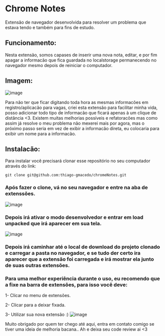 # Chrome Notes
Extensão de navegador desenvolvida para resolver um problema que estava tendo e também para fins de estudo.

## Funcionamento:
Nesta extensão, somos capases de inserir uma nova nota, editar, e por fim apagar a informacão que fica guardada no localstorage permanecendo no navegador mesmo depois de reiniciar o computador.

## Imagem:
![image](https://user-images.githubusercontent.com/80551246/159681288-0e494cdd-5f97-4845-a3f4-c9f5b5a3e018.png)

Para não ter que ficar digitando toda hora as mesmas informacões em registro/aplicacão para vagas, criei esta extensão para facilitar minha vida, posso adicionar todo tipo de informacão que ficará apenas à um clique de distância <3.
Existem muitas melhorias possíveis e refatoracões mas como assim já resolve o meu problema não mexerei mais por agora, mas o próximo passo seria em vez de exibir a informacão direta, eu colocaria para exibir um nome para a informacão.

## Instalacão:
Para instalar você precisará clonar esse repositório no seu computador através do link:
```
git clone git@github.com:thiago-gmacedo/chromeNotes.git
```

### Após fazer o clone, vá no seu navegador e entre na aba de extenssões.
![image](https://user-images.githubusercontent.com/80551246/159683740-6df5892f-ced3-44a0-9eba-6cd4a3dfd589.png)

### Depois irá ativar o modo desenvolvedor e entrar em load unpacked que irá aparecer em sua tela.
![image](https://user-images.githubusercontent.com/80551246/159684325-4ea3c59b-7c50-4074-85ce-6b82ce1549bc.png)

### Depois irá caminhar até o local de download do projeto clonado e carregar a pasta no navegador, e se tudo der certo ira aparecer que a extensão foi carregada e irá mostrar ela junto de suas outras extensões.

### Para uma melhor experiência durante o uso, eu recomendo que a fixe na barra de extensões, para isso você deve:
1- Clicar no menu de extensões.

2- Clicar para a deixar fixada.

3- Utilizar sua nova extensão :)
![image](https://user-images.githubusercontent.com/80551246/159685243-85f32d8b-4cff-4420-83f9-54425e0fc4b1.png)

Muito obrigado por quem ter chego até aqui, entra em contato comigo se tiver uma ideia de melhoria bacana..
Ah e deixa seu code review ai <3
